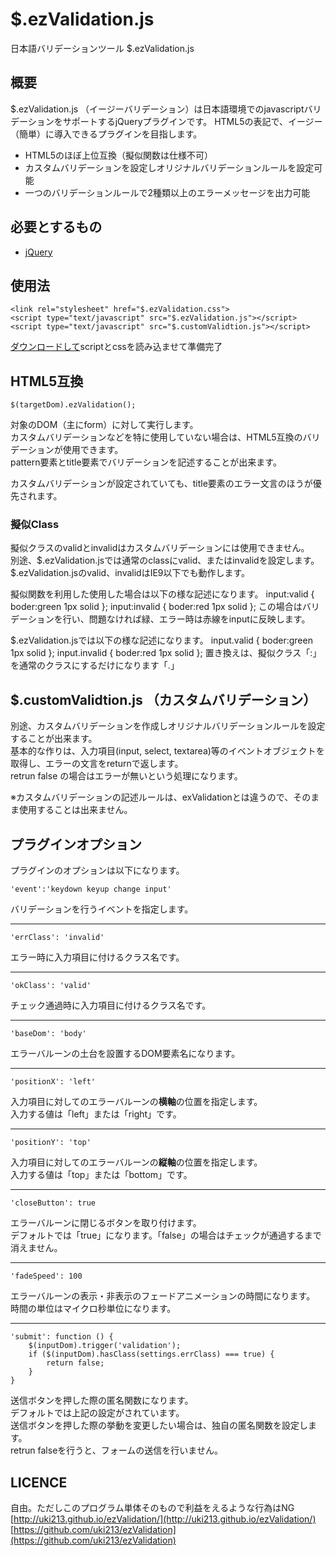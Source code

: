 # $.ezValidation.js

日本語バリデーションツール $.ezValidation.js

## 概要

$.ezValidation.js （イージーバリデーション）は日本語環境でのjavascriptバリデーションをサポートするjQueryプラグインです。
HTML5の表記で、イージー（簡単）に導入できるプラグインを目指します。

* HTML5のほぼ上位互換（擬似関数は仕様不可）
* カスタムバリデーションを設定しオリジナルバリデーションルールを設定可能
* 一つのバリデーションルールで2種類以上のエラーメッセージを出力可能

## 必要とするもの

* [jQuery](https://jquery.com/)

## 使用法

    <link rel="stylesheet" href="$.ezValidation.css">
    <script type="text/javascript" src="$.ezValidation.js"></script>
    <script type="text/javascript" src="$.customValidtion.js"></script>
[ダウンロードして](http://uki213.github.io/ezValidation/)scriptとcssを読み込ませて準備完了

## HTML5互換

    $(targetDom).ezValidation();
対象のDOM（主にform）に対して実行します。  
カスタムバリデーションなどを特に使用していない場合は、HTML5互換のバリデーションが使用できます。  
pattern要素とtitle要素でバリデーションを記述することが出来ます。

カスタムバリデーションが設定されていても、title要素のエラー文言のほうが優先されます。

### 擬似Class
擬似クラスのvalidとinvalidはカスタムバリデーションには使用できません。  
別途、$.ezValidation.jsでは通常のclassにvalid、またはinvalidを設定します。  
$.ezValidation.jsのvalid、invalidはIE9以下でも動作します。

擬似関数を利用した使用した場合は以下の様な記述になります。
    input:valid { boder:green 1px solid };
    input:invalid { boder:red 1px solid };
この場合はバリデーションを行い、問題なければ緑、エラー時は赤線をinputに反映します。

$.ezValidation.jsでは以下の様な記述になります。
    input.valid { boder:green 1px solid };
    input.invalid { boder:red 1px solid };
置き換えは、擬似クラス「:」を通常のクラスにするだけになります「.」

## $.customValidtion.js （カスタムバリデーション）
別途、カスタムバリデーションを作成しオリジナルバリデーションルールを設定することが出来ます。  
基本的な作りは、入力項目(input, select, textarea)等のイベントオブジェクトを取得し、エラーの文言をreturnで返します。  
retrun false の場合はエラーが無いという処理になります。

※カスタムバリデーションの記述ルールは、exValidationとは違うので、そのまま使用することは出来ません。

## プラグインオプション
プラグインのオプションは以下になります。

    'event':'keydown keyup change input'
バリデーションを行うイベントを指定します。

***

    'errClass': 'invalid'
エラー時に入力項目に付けるクラス名です。

***

    'okClass': 'valid'
チェック通過時に入力項目に付けるクラス名です。

***

    'baseDom': 'body'
エラーバルーンの土台を設置するDOM要素名になります。

***

    'positionX': 'left'
入力項目に対してのエラーバルーンの**横軸**の位置を指定します。  
入力する値は「left」または「right」です。

***

    'positionY': 'top'
入力項目に対してのエラーバルーンの**縦軸**の位置を指定します。  
入力する値は「top」または「bottom」です。

***

    'closeButton': true
エラーバルーンに閉じるボタンを取り付けます。  
デフォルトでは「true」になります。「false」の場合はチェックが通過するまで消えません。

***

    'fadeSpeed': 100
エラーバルーンの表示・非表示のフェードアニメーションの時間になります。  
時間の単位はマイクロ秒単位になります。

***

    'submit': function () {
        $(inputDom).trigger('validation');
        if ($(inputDom).hasClass(settings.errClass) === true) {
            return false;
        }
    }
送信ボタンを押した際の匿名関数になります。  
デフォルトでは上記の設定がされています。  
送信ボタンを押した際の挙動を変更したい場合は、独自の匿名関数を設定します。  
retrun falseを行うと、フォームの送信を行いません。

## LICENCE

自由。ただしこのプログラム単体そのもので利益をえるような行為はNG
[http://uki213.github.io/ezValidation/](http://uki213.github.io/ezValidation/)
[https://github.com/uki213/ezValidation](https://github.com/uki213/ezValidation)
